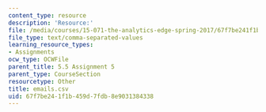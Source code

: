 ```yaml
---
content_type: resource
description: 'Resource:'
file: /media/courses/15-071-the-analytics-edge-spring-2017/67f7be241f1b459d7fdb8e9031384338_emails.csv
file_type: text/comma-separated-values
learning_resource_types:
- Assignments
ocw_type: OCWFile
parent_title: 5.5 Assignment 5
parent_type: CourseSection
resourcetype: Other
title: emails.csv
uid: 67f7be24-1f1b-459d-7fdb-8e9031384338
---
```

